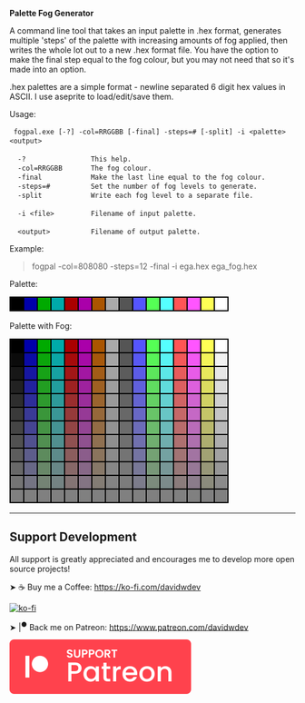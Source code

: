 
**Palette Fog Generator**

A command line tool that takes an input palette in .hex format, generates multiple 'steps' of the palette with increasing amounts of fog applied, then writes the whole lot out to a new .hex format file. You have the option to make the final step equal to the fog colour, but you may not need that so it's made into an option.

.hex palettes are a simple format - newline separated 6 digit hex values in ASCII. I use aseprite to load/edit/save them.

Usage:

```
 fogpal.exe [-?] -col=RRGGBB [-final] -steps=# [-split] -i <palette> <output>

  -?                This help.
  -col=RRGGBB       The fog colour.
  -final            Make the last line equal to the fog colour.
  -steps=#          Set the number of fog levels to generate.
  -split            Write each fog level to a separate file.

  -i <file>         Filename of input palette.

  <output>          Filename of output palette.
```

Example:

> fogpal -col=808080 -steps=12 -final -i ega.hex ega_fog.hex


Palette:

![EGA colour palette](example/ega.png?raw=true "Palette")

Palette with Fog:

![EGA colour palette with fog](example/ega_fog.png?raw=true "Palette + Fog")

---

## Support Development

All support is greatly appreciated and encourages me to develop more open source projects!

➤ ☕ Buy me a Coffee: https://ko-fi.com/davidwdev

[![ko-fi](https://ko-fi.com/img/githubbutton_sm.svg)](https://ko-fi.com/B0B458231)

➤ |<sup>●</sup> Back me on︎ Patreon: https://www.patreon.com/davidwdev

[![Patreon](../patreon.svg?raw=true)](https://www.patreon.com/davidwdev)

